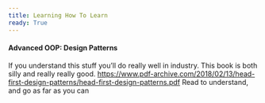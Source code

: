```yaml
---
title: Learning How To Learn
ready: True
---
```


#### Advanced OOP: Design Patterns 
If you understand this stuff you’ll do really well in industry. This book is both silly and really really good. https://www.pdf-archive.com/2018/02/13/head-first-design-patterns/head-first-design-patterns.pdf 
Read to understand, and go as far as you can
